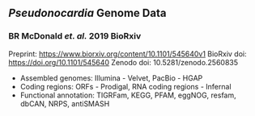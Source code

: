 ## *Pseudonocardia* Genome Data
### BR McDonald *et. al.* 2019 BioRxiv
Preprint: https://www.biorxiv.org/content/10.1101/545640v1
BioRxiv doi: https://doi.org/10.1101/545640
Zenodo doi: 10.5281/zenodo.2560835

 - Assembled genomes: Illumina - Velvet, PacBio - HGAP
 - Coding regions: ORFs - Prodigal, RNA coding regions - Infernal
 - Functional annotation: TIGRFam, KEGG, PFAM, eggNOG, resfam, dbCAN, NRPS, antiSMASH

